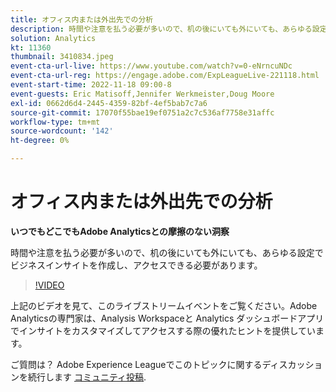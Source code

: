 ```yaml
---
title: オフィス内または外出先での分析
description: 時間や注意を払う必要が多いので、机の後にいても外にいても、あらゆる設定でビジネスインサイトを作成し、アクセスできる必要があります。
solution: Analytics
kt: 11360
thumbnail: 3410834.jpeg
event-cta-url-live: https://www.youtube.com/watch?v=0-eNrncuNDc
event-cta-url-reg: https://engage.adobe.com/ExpLeagueLive-221118.html
event-start-time: 2022-11-18 09:00-8
event-guests: Eric Matisoff,Jennifer Werkmeister,Doug Moore
exl-id: 0662d6d4-2445-4359-82bf-4ef5bab7c7a6
source-git-commit: 17070f55bae19ef0751a2c7c536af7758e31affc
workflow-type: tm+mt
source-wordcount: '142'
ht-degree: 0%

---
```


# オフィス内または外出先での分析

**いつでもどこでもAdobe Analyticsとの摩擦のない洞察**

時間や注意を払う必要が多いので、机の後にいても外にいても、あらゆる設定でビジネスインサイトを作成し、アクセスできる必要があります。

>[!VIDEO](https://video.tv.adobe.com/v/3410834/?quality=12&learn=on)

上記のビデオを見て、このライブストリームイベントをご覧ください。Adobe Analyticsの専門家は、Analysis Workspaceと Analytics ダッシュボードアプリでインサイトをカスタマイズしてアクセスする際の優れたヒントを提供しています。

ご質問は？ Adobe Experience Leagueでこのトピックに関するディスカッションを続行します [コミュニティ投稿](https://experienceleaguecommunities.adobe.com/t5/adobe-analytics-discussions/experience-league-live-post-session-discussion-analytics-in-the/m-p/558787#M3037).
